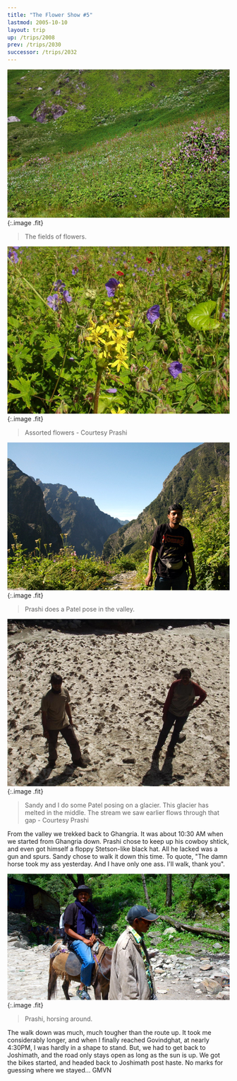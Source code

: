 ```yaml
---
title: "The Flower Show #5"
lastmod: 2005-10-10
layout: trip
up: /trips/2008
prev: /trips/2030
successor: /trips/2032
---
```


![DSC_0194.JPG](/images/photos/DSC_0194.JPG 'DSC_0194.JPG'){:.image .fit}

>  The fields of flowers. 

![P1010126.JPG](/images/photos/P1010126.JPG 'P1010126.JPG'){:.image .fit}

>  Assorted flowers - Courtesy Prashi 

![DSC_0188.JPG](/images/photos/DSC_0188.JPG 'DSC_0188.JPG'){:.image .fit}

>  Prashi does a Patel pose in the valley. 

![P1010127.JPG](/images/photos/P1010127.JPG 'P1010127.JPG'){:.image .fit}

>  Sandy and I do some Patel posing on a glacier.             This glacier has melted in the middle. The stream we saw earlier             flows through that gap - Courtesy Prashi 

From the valley we trekked back to Ghangria. It was about             10:30 AM when we started from Ghangria down. Prashi chose to             keep up his cowboy shtick, and even got himself a floppy             Stetson-like black hat. All he lacked was a gun and spurs. Sandy             chose to walk it down this time. To quote, &quot;The damn horse took             my ass yesterday. And I have only one ass. I'll walk, thank             you&quot;.

![DSC_0201.JPG](/images/photos/DSC_0201.JPG 'DSC_0201.JPG'){:.image .fit}

>  Prashi, horsing around. 

The walk down was much, much tougher than the route up. It             took me considerably longer, and when I finally reached             Govindghat, at nearly 4:30PM, I was hardly in a shape to stand.             But, we had to get back to Joshimath, and the road only stays             open as long as the sun is up. We got the bikes started, and             headed back to Joshimath post haste. No marks for guessing where             we stayed... GMVN


